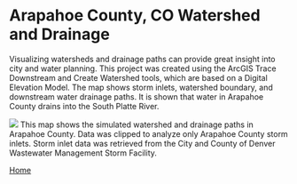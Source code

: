 # Arapahoe County, CO Watershed and Drainage
Visualizing watersheds and drainage paths can provide great insight into city and water planning. This project was created using the ArcGIS Trace Downstream and Create Watershed tools, which are based on a Digital Elevation Model. The map shows storm inlets, watershed boundary, and downstream water drainage paths. It is shown that water in Arapahoe County drains into the South Platte River. 

<img src="https://github.com/user-attachments/assets/2315abcf-48e5-4db2-9d7b-eee60d168a40">
This map shows the simulated watershed and drainage paths in Arapahoe County. Data was clipped to analyze only Arapahoe County storm inlets. Storm inlet data was retrieved from the City and County of Denver Wastewater Management Storm Facility. 

<br>

[Home](README.md)
